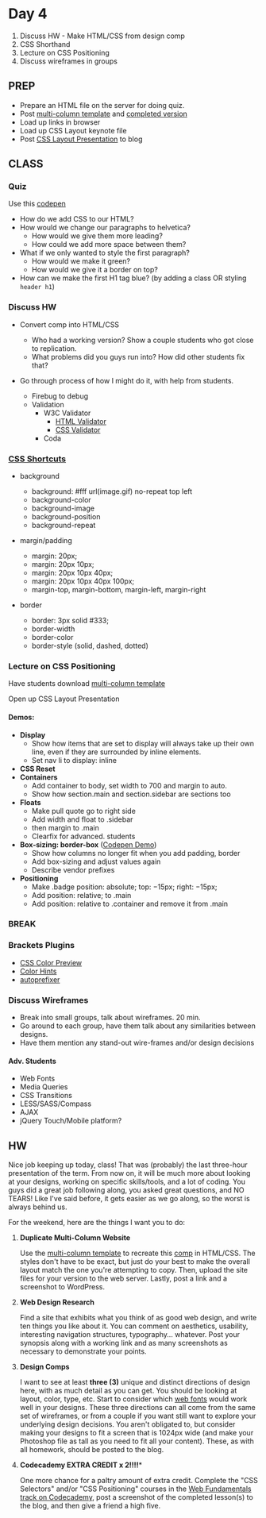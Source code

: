 Day 4
=======================================

1. Discuss HW - Make HTML/CSS from design comp
2. CSS Shorthand
3. Lecture on CSS Positioning
4. Discuss wireframes in groups


PREP
---------------------------------------
- Prepare an HTML file on the server for doing quiz.
- Post [multi-column template](http://teaching.thomhines.com/resources/2_col_html_template.zip) and [completed version](http://teaching.thomhines.com/resources/2_col_html_template_complete.zip)
- Load up links in browser
- Load up CSS Layout keynote file
- Post [CSS Layout Presentation](http://teaching.thomhines.com/resources/CSS%20Layout%20Presentation.pdf) to blog



CLASS
---------------------------------------

### Quiz

Use this [codepen](http://codepen.io/thomhines/pen/aqfvJ)

- How do we add CSS to our HTML?
- How would we change our paragraphs to helvetica?
	- How would we give them more leading?
	- How could we add more space between them?
- What if we only wanted to style the first paragraph?
	- How would we make it green?
	- How would we give it a border on top?
- How can we make the first H1 tag blue? (by adding a class OR styling `header h1`)


### Discuss HW
- Convert comp into HTML/CSS
	- Who had a working version? Show a couple students who got close to replication.
	- What problems did you guys run into? How did other students fix that?

- Go through process of how I might do it, with help from students.
	- Firebug to debug
	- Validation
		- W3C Validator
			- [HTML Validator](http://validator.w3.org/)
			- [CSS Validator](http://jigsaw.w3.org/css-validator/)
		- Coda
		







### [CSS Shortcuts](http://cssdog.com/css_shortcuts.html)

- background
	- background: #fff url(image.gif) no-repeat top left
	- background-color
	- background-image
	- background-position
	- background-repeat

- margin/padding
	- margin: 20px;
	- margin: 20px 10px;
	- margin: 20px 10px 40px;
	- margin: 20px 10px 40px 100px;
	- margin-top, margin-bottom, margin-left, margin-right

- border
	- border: 3px solid #333;
	- border-width
	- border-color
	- border-style (solid, dashed, dotted)






### Lecture on CSS Positioning

Have students download [multi-column template](http://teaching.thomhines.com/resources/2_col_html_template_empty.zip)

Open up CSS Layout Presentation

#### Demos:
- **Display**
	- Show how items that are set to display will always take up their own line, even if they are surrounded by inline elements.
	- Set nav li to display: inline
- **CSS Reset**
- **Containers**
	- Add container to body, set width to 700 and margin to auto.
	- Show how section.main and section.sidebar are sections too
- **Floats**
	- Make pull quote go to right side
	- Add width and float to .sidebar
	- then margin to .main 
	- Clearfix for advanced. students
- **Box-sizing: border-box** ([Codepen Demo](http://codepen.io/thomhines/pen/zvwjoO/))
	- Show how columns no longer fit when you add padding, border
	- Add box-sizing and adjust values again
	- Describe vendor prefixes
- **Positioning**
	- Make .badge position: absolute; top: −15px; right: −15px;
	- Add position: relative; to .main
	- Add position: relative to .container and remove it from .main





### BREAK



### Brackets Plugins
- [CSS Color Preview](https://github.com/cmgddd/Brackets-css-color-preview)
- [Color Hints](https://github.com/konstantinkobs/brackets-colorHints)
- [autoprefixer](https://github.com/mikaeljorhult/brackets-autoprefixer)


### Discuss Wireframes
- Break into small groups, talk about wireframes. 20 min.
- Go around to each group, have them talk about any similarities between designs.
- Have them mention any stand-out wire-frames and/or design decisions






#### Adv. Students
- Web Fonts
- Media Queries
- CSS Transitions
- LESS/SASS/Compass
- AJAX
- jQuery Touch/Mobile platform?





HW
---------------------------------------

Nice job keeping up today, class! That was (probably) the last three-hour presentation of the term. From now on, it will be much more about looking at your designs, working on specific skills/tools, and a lot of coding. You guys did a great job following along, you asked great questions, and NO TEARS! Like I've said before, it gets easier as we go along, so the worst is always behind us.

For the weekend, here are the things I want you to do:

1. **Duplicate Multi-Column Website**

	Use the [multi-column template](http://teaching.thomhines.com/resources/2_col_html_template.zip) to recreate this [comp](http://teaching.thomhines.com/resources/class-4-copy-comp-layout.pdf) in HTML/CSS. The styles don't have to be exact, but just do your best to make the overall layout match the one you're attempting to copy. Then, upload the site files for your version to the web server. Lastly, post a link and a screenshot to WordPress. 

	

2. **Web Design Research**
	
	Find a site that exhibits what you think of as good web design, and write ten things you like about it. You can comment on aesthetics, usability, interesting navigation structures, typography… whatever. Post your synopsis along with a working link and as many screenshots as necessary to demonstrate your points.


3. **Design Comps**

	I want to see at least **three (3)** unique and distinct directions of design here, with as much detail as you can get. You should be looking at layout, color, type, etc. Start to consider which [web fonts](http://www.google.com/fonts/) would work well in your designs. These three directions can all come from the same set of wireframes, or from a couple if you want still want to explore your underlying design decisions. You aren't obligated to, but consider making your designs to fit a screen that is 1024px wide (and make your Photoshop file as tall as you need to fit all your content). These, as with all homework, should be posted to the blog. 



4. **Codecademy EXTRA CREDIT x 2!!!!***

	One more chance for a paltry amount of extra credit. Complete the "CSS Selectors" and/or "CSS Positioning" courses in the [Web Fundamentals track on Codecademy](https://www.codecademy.com/learn/web), post a screenshot of the completed lesson(s)  to the blog, and then give a friend a high five.